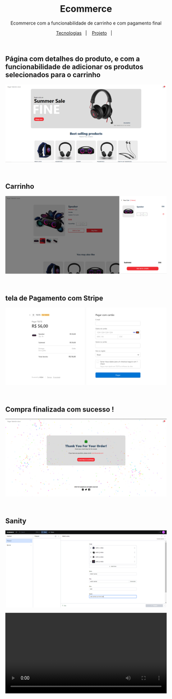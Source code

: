 <h1 align="center">Ecommerce</h1>

<p align="center">Ecommerce com a funcionabilidade de carrinho e com pagamento final</p>

<p align="center">
  <a href="#-tecnologias">Tecnologias</a>&nbsp;&nbsp;&nbsp;|&nbsp;&nbsp;&nbsp;
  <a href="#-projeto">Projeto</a>&nbsp;&nbsp;&nbsp;|&nbsp;&nbsp;&nbsp;
</p>

<br />

<h2>Página com detalhes do produto, e com a funcionabilidade de adicionar os produtos selecionados para o carrinho </h2>
<p align="center">
   <img src=".github/pagina-inicial.png" alt="home do projeto">
</p>

<br/>

<h2>Carrinho</h2>
<p align="center">
   <img src=".github/carrinho.png" alt="carrinho">
</p>

<br/>

<h2>tela de Pagamento com Stripe</h2>
<p align="center">
   <img src=".github/pagamento-tela.png" alt="forma de pagamento">
</p>

<br/>

<h2>Compra finalizada com sucesso ! </h2>
<p align="center">
   <img src=".github/compra-finalizada.png" alt="home do projeto">
</p>

</br>

<h2>Sanity</h2>
<p align="center">
   <img src=".github/sanity.png" alt="home do projeto">
</p>

<video width="100%" src=".github/video.mp4">

# #🚀 Principais Tecnologias e Ferramentas

- NEXT JS
- SANITY
- STRIPE
- API
- TOAST

